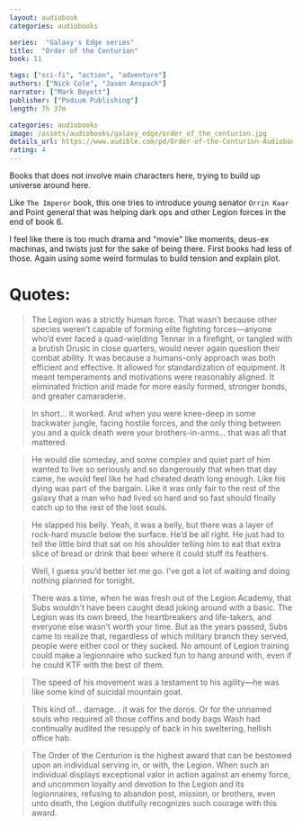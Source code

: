```yaml
---
layout: audiobook
categories: audiobooks

series:  "Galaxy's Edge series"
title:  "Order of the Centurion"
book: 11

tags: ["sci-fi", "action", "adventure"]
authors: ["Nick Cole", "Jason Anspach"]
narrator: ["Mark Boyett"]
publisher: ["Podium Publishing"]
length: 7h 37m

categories: audiobooks
image: /assets/audiobooks/galaxy_edge/order_of_the_centurion.jpg
details_url: https://www.audible.com/pd/Order-of-the-Centurion-Audiobook/B07ND37RBS
rating: 4
---
```


Books that does not involve main characters here, trying to build up universe around here.

Like `The Imperor` book, this one tries to introduce young senator `Orrin Kaar` and Point general that was helping dark ops and other Legion forces in the end of book 6.

I feel like there is too much drama and "movie" like moments, deus-ex machinas, and twists just for the sake of being there. First books had less of those. Again using some weird formulas to build tension and explain plot.

# Quotes: 

> The Legion was a strictly human force. That wasn’t because other species weren’t capable of forming elite fighting forces—anyone who’d ever faced a quad-wielding Tennar in a firefight, or tangled with a brutish Drusic in close quarters, would never again question their combat ability. It was because a humans-only approach was both efficient and effective. It allowed for standardization of equipment. It meant temperaments and motivations were reasonably aligned. It eliminated friction and made for more easily formed, stronger bonds, and greater camaraderie.

> In short… it worked. And when you were knee-deep in some backwater jungle, facing hostile forces, and the only thing between you and a quick death were your brothers-in-arms… that was all that mattered.

> He would die someday, and some complex and quiet part of him wanted to live so seriously and so dangerously that when that day came, he would feel like he had cheated death long enough. Like his dying was part of the bargain. Like it was only fair to the rest of the galaxy that a man who had lived so hard and so fast should finally catch up to the rest of the lost souls.

> He slapped his belly. Yeah, it was a belly, but there was a layer of rock-hard muscle below the surface. He’d be all right. He just had to tell the little bird that sat on his shoulder telling him to eat that extra slice of bread or drink that beer where it could stuff its feathers.

> Well, I guess you’d better let me go. I’ve got a lot of waiting and doing nothing planned for tonight.

> There was a time, when he was fresh out of the Legion Academy, that Subs wouldn’t have been caught dead joking around with a basic. The Legion was its own breed, the heartbreakers and life-takers, and everyone else wasn’t worth your time. But as the years passed, Subs came to realize that, regardless of which military branch they served, people were either cool or they sucked. No amount of Legion training could make a legionnaire who sucked fun to hang around with, even if he could KTF with the best of them.

> The speed of his movement was a testament to his agility—he was like some kind of suicidal mountain goat. 

> This kind of… damage… it was for the doros. Or for the unnamed souls who required all those coffins and body bags Wash had continually audited the resupply of back in his sweltering, hellish office hab.

> The Order of the Centurion is the highest award that can be bestowed upon an individual serving in, or with, the Legion. When such an individual displays exceptional valor in action against an enemy force, and uncommon loyalty and devotion to the Legion and its legionnaires, refusing to abandon post, mission, or brothers, even unto death, the Legion dutifully recognizes such courage with this award.